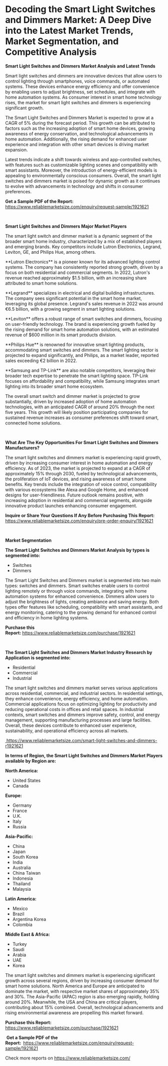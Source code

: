 <p><h1>Decoding the Smart Light Switches and Dimmers Market: A Deep Dive into the Latest Market Trends, Market Segmentation, and Competitive Analysis</h1></p><p><strong>Smart Light Switches and Dimmers Market Analysis and Latest Trends</strong></p>
<p><p>Smart light switches and dimmers are innovative devices that allow users to control lighting through smartphones, voice commands, or automated systems. These devices enhance energy efficiency and offer convenience by enabling users to adjust brightness, set schedules, and integrate with home automation systems. As consumer interest in smart home technology rises, the market for smart light switches and dimmers is experiencing significant growth.</p><p>The Smart Light Switches and Dimmers Market is expected to grow at a CAGR of 5% during the forecast period. This growth can be attributed to factors such as the increasing adoption of smart home devices, growing awareness of energy conservation, and technological advancements in home automation. Additionally, the rising demand for enhanced user experience and integration with other smart devices is driving market expansion.</p><p>Latest trends indicate a shift towards wireless and app-controlled switches, with features such as customizable lighting scenes and compatibility with smart assistants. Moreover, the introduction of energy-efficient models is appealing to environmentally conscious consumers. Overall, the smart light switches and dimmers market is poised for dynamic growth as it continues to evolve with advancements in technology and shifts in consumer preferences.</p></p>
<p><strong>Get a Sample PDF of the Report:&nbsp;</strong> <a href="https://www.reliablemarketsize.com/enquiry/request-sample/1921621?utm_campaign=1932&utm_medium=2&utm_source=Github&utm_content=ia&utm_term=06042025&utm_id=smart-light-switches-and-dimmers">https://www.reliablemarketsize.com/enquiry/request-sample/1921621</a></p>
<p>&nbsp;</p>
<p><strong>Smart Light Switches and Dimmers Major Market Players</strong></p>
<p><p>The smart light switch and dimmer market is a dynamic segment of the broader smart home industry, characterized by a mix of established players and emerging brands. Key competitors include Lutron Electronics, Legrand, Leviton, GE, and Philips Hue, among others. </p><p>**Lutron Electronics** is a pioneer known for its advanced lighting control systems. The company has consistently reported strong growth, driven by a focus on both residential and commercial segments. In 2022, Lutron's revenue reached approximately $1.5 billion, with an increasing share attributed to smart home solutions.</p><p>**Legrand** specializes in electrical and digital building infrastructures. The company sees significant potential in the smart home market, leveraging its global presence. Legrand's sales revenue in 2022 was around €6.5 billion, with a growing segment in smart lighting solutions.</p><p>**Leviton** offers a robust range of smart switches and dimmers, focusing on user-friendly technology. The brand is experiencing growth fueled by the rising demand for smart home automation solutions, with an estimated revenue of $600 million in its smart products division.</p><p>**Philips Hue** is renowned for innovative smart lighting products, accommodating smart switches and dimmers. The smart lighting sector is projected to expand significantly, and Philips, as a market leader, reported sales exceeding €2 billion in 2022.</p><p>**Samsung and TP-Link** are also notable competitors, leveraging their broader tech expertise to penetrate the smart lighting space. TP-Link focuses on affordability and compatibility, while Samsung integrates smart lighting into its broader smart home ecosystem.</p><p>The overall smart switch and dimmer market is projected to grow substantially, driven by increased adoption of home automation technologies, with an anticipated CAGR of around 20% through the next five years. This growth will likely position participating companies for sustained revenue increases as consumer preferences shift toward smart, connected home solutions.</p></p>
<p>&nbsp;</p>
<p><strong>What Are The Key Opportunities For Smart Light Switches and Dimmers Manufacturers?</strong></p>
<p><p>The smart light switches and dimmers market is experiencing rapid growth, driven by increasing consumer interest in home automation and energy efficiency. As of 2023, the market is projected to expand at a CAGR of approximately 15% through 2030, fueled by technological advancements, the proliferation of IoT devices, and rising awareness of smart home benefits. Key trends include the integration of voice control, compatibility with various ecosystems like Alexa and Google Home, and enhanced designs for user-friendliness. Future outlook remains positive, with increasing adoption in residential and commercial segments, alongside innovative product launches enhancing consumer engagement.</p></p>
<p><strong>Inquire or Share Your Questions If Any Before Purchasing This Report:</strong> <a href="https://www.reliablemarketsize.com/enquiry/pre-order-enquiry/1921621?utm_campaign=1932&utm_medium=2&utm_source=Github&utm_content=ia&utm_term=06042025&utm_id=smart-light-switches-and-dimmers">https://www.reliablemarketsize.com/enquiry/pre-order-enquiry/1921621</a></p>
<p>&nbsp;</p>
<p><strong>Market Segmentation</strong></p>
<p><strong>The Smart Light Switches and Dimmers Market Analysis by types is segmented into:</strong></p>
<p><ul><li>Switches</li><li>Dimmers</li></ul></p>
<p><p>The Smart Light Switches and Dimmers market is segmented into two main types: switches and dimmers. Smart switches enable users to control lighting remotely or through voice commands, integrating with home automation systems for enhanced convenience. Dimmers allow users to adjust the brightness of lights, creating ambiance and saving energy. Both types offer features like scheduling, compatibility with smart assistants, and energy monitoring, catering to the growing demand for enhanced control and efficiency in home lighting systems.</p></p>
<p><strong>Purchase this Report:&nbsp;</strong><a href="https://www.reliablemarketsize.com/purchase/1921621?utm_campaign=1932&utm_medium=2&utm_source=Github&utm_content=ia&utm_term=06042025&utm_id=smart-light-switches-and-dimmers">https://www.reliablemarketsize.com/purchase/1921621</a></p>
<p>&nbsp;</p>
<p><strong>The Smart Light Switches and Dimmers Market Industry Research by Application is segmented into:</strong></p>
<p><ul><li>Residential</li><li>Commercial</li><li>Industrial</li></ul></p>
<p><p>The smart light switches and dimmers market serves various applications across residential, commercial, and industrial sectors. In residential settings, they enhance convenience, energy efficiency, and home automation. Commercial applications focus on optimizing lighting for productivity and reducing operational costs in offices and retail spaces. In industrial contexts, smart switches and dimmers improve safety, control, and energy management, supporting manufacturing processes and large facilities. Overall, these devices contribute to enhanced user experience, sustainability, and operational efficiency across all markets.</p></p>
<p><a href="https://www.reliablemarketsize.com/smart-light-switches-and-dimmers-r1921621?utm_campaign=1932&utm_medium=2&utm_source=Github&utm_content=ia&utm_term=06042025&utm_id=smart-light-switches-and-dimmers">&nbsp;https://www.reliablemarketsize.com/smart-light-switches-and-dimmers-r1921621</a></p>
<p><strong>In terms of Region, the Smart Light Switches and Dimmers Market Players available by Region are:</strong></p>
<p>
    <p> <strong> North America: </strong>
        <ul>
            <li>United States</li>
            <li>Canada</li>
        </ul>
        </p> 
    <p> <strong> Europe: </strong>
        <ul>
            <li>Germany</li>
            <li>France</li>
            <li>U.K.</li>
            <li>Italy</li>
            <li>Russia</li>
        </ul>
        </p> 
    <p> <strong> Asia-Pacific: </strong>
        <ul>
            <li>China</li>
            <li>Japan</li>
            <li>South Korea</li>
            <li>India</li>
            <li>Australia</li>
            <li>China Taiwan</li>
            <li>Indonesia</li>
            <li>Thailand</li>
            <li>Malaysia</li>
        </ul>
        </p> 
    <p> <strong> Latin America: </strong>
        <ul>
            <li>Mexico</li>
            <li>Brazil</li>
            <li>Argentina Korea</li>
            <li>Colombia</li>
        </ul>
        </p> 
    <p> <strong> Middle East & Africa: </strong>
        <ul>
            <li>Turkey</li>
            <li>Saudi</li>
            <li>Arabia</li>
            <li>UAE</li>
            <li>Korea</li>
        </ul>
    </p>
    </p>
<p><p>The smart light switches and dimmers market is experiencing significant growth across several regions, driven by increasing consumer demand for smart home solutions. North America and Europe are anticipated to dominate the market, with respective market shares of approximately 35% and 30%. The Asia-Pacific (APAC) region is also emerging rapidly, holding around 20%. Meanwhile, the USA and China are critical players, contributing about 15% combined. Overall, technological advancements and rising environmental awareness are propelling this market forward.</p></p>
<p><strong>Purchase this Report: </strong><a href="https://www.reliablemarketsize.com/purchase/1921621?utm_campaign=1932&utm_medium=2&utm_source=Github&utm_content=ia&utm_term=06042025&utm_id=smart-light-switches-and-dimmers">https://www.reliablemarketsize.com/purchase/1921621</a></p>
<p>&nbsp;<strong>Get a Sample PDF of the Report:&nbsp;&nbsp;</strong><a href="https://www.reliablemarketsize.com/enquiry/request-sample/1921621?utm_campaign=1932&utm_medium=2&utm_source=Github&utm_content=ia&utm_term=06042025&utm_id=smart-light-switches-and-dimmers">https://www.reliablemarketsize.com/enquiry/request-sample/1921621</a></p>
<p><strong></strong></p>
<p>Check more reports on <a href="https://www.reliablemarketsize.com/?utm_campaign=1932&utm_medium=2&utm_source=Github&utm_content=ia&utm_term=06042025&utm_id=smart-light-switches-and-dimmers">https://www.reliablemarketsize.com/</a></p>